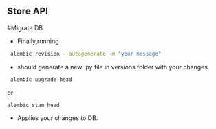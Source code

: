## Store API



#Migrate DB

- Finally,running
```sh 
 alembic revision --autogenerate -m "your message"
```

- should generate a new .py file in versions folder with your changes.

```sh
 alembic upgrade head
```
or 
```sh
alembic stam head
```

- Applies your changes to DB.